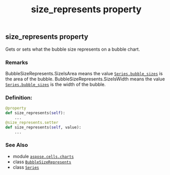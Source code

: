 ﻿---
title: size_represents property
second_title: Aspose.Cells for Python via .NET API References
description: 
type: docs
weight: 450
url: /aspose.cells.charts/series/size_represents/
is_root: false
---

## size_represents property


Gets or sets what the bubble size represents on a bubble chart.

### Remarks 


BubbleSizeRepresents.SizeIsArea means the value [`Series.bubble_sizes`](/cells/python-net/aspose.cells.charts/series#bubble_sizes) is the area of the bubble.
BubbleSizeRepresents.SizeIsWidth means the value [`Series.bubble_sizes`](/cells/python-net/aspose.cells.charts/series#bubble_sizes) is the width of the bubble.
### Definition:
```python
@property
def size_represents(self):
    ...
@size_represents.setter
def size_represents(self, value):
    ...
```

### See Also
* module [`aspose.cells.charts`](../../)
* class [`BubbleSizeRepresents`](/cells/python-net/aspose.cells.charts/bubblesizerepresents)
* class [`Series`](/cells/python-net/aspose.cells.charts/series)

